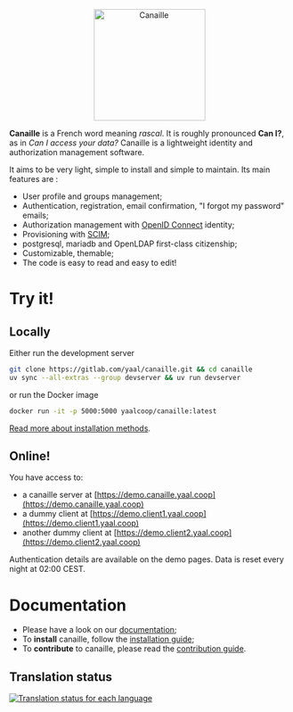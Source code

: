 <div align="center">
    <img src="https://gitlab.com/yaal/canaille/-/raw/main/canaille/static/img/canaille-full.webp" height="200" alt="Canaille" />
</div>

**Canaille** is a French word meaning *rascal*. It is roughly pronounced **Can I?**,
as in *Can I access your data?* Canaille is a lightweight identity and authorization management software.

It aims to be very light, simple to install and simple to maintain. Its main features are :
- User profile and groups management;
- Authentication, registration, email confirmation, "I forgot my password" emails;
- Authorization management with [OpenID Connect](https://openid.net/developers/how-connect-works) identity;
- Provisioning with [SCIM](https://scim.libre.sh);
- postgresql, mariadb and OpenLDAP first-class citizenship;
- Customizable, themable;
- The code is easy to read and easy to edit!

# Try it!

## Locally

Either run the development server

```bash
git clone https://gitlab.com/yaal/canaille.git && cd canaille
uv sync --all-extras --group devserver && uv run devserver
```

or run the Docker image

```bash
docker run -it -p 5000:5000 yaalcoop/canaille:latest
```

[Read more about installation methods](https://canaille.readthedocs.io/en/latest/tutorial/install.html).

## Online!

You have access to:
- a canaille server at [https://demo.canaille.yaal.coop](https://demo.canaille.yaal.coop)
- a dummy client at [https://demo.client1.yaal.coop](https://demo.client1.yaal.coop)
- another dummy client at [https://demo.client2.yaal.coop](https://demo.client2.yaal.coop)

Authentication details are available on the demo pages. Data is reset every night at 02:00 CEST.

# Documentation

- Please have a look on our [documentation](https://canaille.readthedocs.io);
- To **install** canaille, follow the [installation guide](https://canaille.readthedocs.io/en/latest/tutorial/install.html);
- To **contribute** to canaille, please read the [contribution guide](https://canaille.readthedocs.io/en/latest/development/contributing.html).

## Translation status

[![Translation status for each language](https://hosted.weblate.org/widgets/canaille/-/canaille/multi-blue.svg)](https://hosted.weblate.org/engage/canaille/?utm_source=widget)
